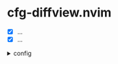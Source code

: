 # cfg-diffview.nvim
  - [x] ...
  - [x] ...
<details>
<summary> config  </summary>

```lua

```
</details>
